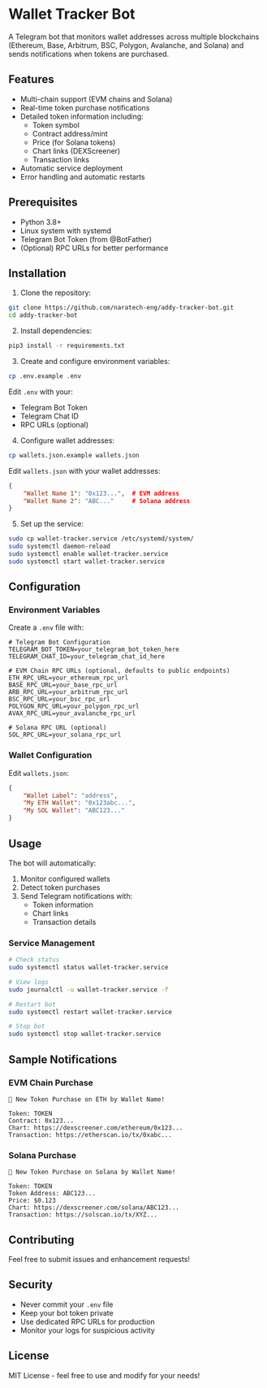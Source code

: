 # Wallet Tracker Bot

A Telegram bot that monitors wallet addresses across multiple blockchains (Ethereum, Base, Arbitrum, BSC, Polygon, Avalanche, and Solana) and sends notifications when tokens are purchased.

## Features

- Multi-chain support (EVM chains and Solana)
- Real-time token purchase notifications
- Detailed token information including:
  - Token symbol
  - Contract address/mint
  - Price (for Solana tokens)
  - Chart links (DEXScreener)
  - Transaction links
- Automatic service deployment
- Error handling and automatic restarts

## Prerequisites

- Python 3.8+
- Linux system with systemd
- Telegram Bot Token (from @BotFather)
- (Optional) RPC URLs for better performance

## Installation

1. Clone the repository:
```bash
git clone https://github.com/naratech-eng/addy-tracker-bot.git
cd addy-tracker-bot
```

2. Install dependencies:
```bash
pip3 install -r requirements.txt
```

3. Create and configure environment variables:
```bash
cp .env.example .env
```
Edit `.env` with your:
- Telegram Bot Token
- Telegram Chat ID
- RPC URLs (optional)

4. Configure wallet addresses:
```bash
cp wallets.json.example wallets.json
```
Edit `wallets.json` with your wallet addresses:
```json
{
    "Wallet Name 1": "0x123...",  # EVM address
    "Wallet Name 2": "ABC..."     # Solana address
}
```

5. Set up the service:
```bash
sudo cp wallet-tracker.service /etc/systemd/system/
sudo systemctl daemon-reload
sudo systemctl enable wallet-tracker.service
sudo systemctl start wallet-tracker.service
```

## Configuration

### Environment Variables

Create a `.env` file with:
```env
# Telegram Bot Configuration
TELEGRAM_BOT_TOKEN=your_telegram_bot_token_here
TELEGRAM_CHAT_ID=your_telegram_chat_id_here

# EVM Chain RPC URLs (optional, defaults to public endpoints)
ETH_RPC_URL=your_ethereum_rpc_url
BASE_RPC_URL=your_base_rpc_url
ARB_RPC_URL=your_arbitrum_rpc_url
BSC_RPC_URL=your_bsc_rpc_url
POLYGON_RPC_URL=your_polygon_rpc_url
AVAX_RPC_URL=your_avalanche_rpc_url

# Solana RPC URL (optional)
SOL_RPC_URL=your_solana_rpc_url
```

### Wallet Configuration

Edit `wallets.json`:
```json
{
    "Wallet Label": "address",
    "My ETH Wallet": "0x123abc...",
    "My SOL Wallet": "ABC123..."
}
```

## Usage

The bot will automatically:
1. Monitor configured wallets
2. Detect token purchases
3. Send Telegram notifications with:
   - Token information
   - Chart links
   - Transaction details

### Service Management

```bash
# Check status
sudo systemctl status wallet-tracker.service

# View logs
sudo journalctl -u wallet-tracker.service -f

# Restart bot
sudo systemctl restart wallet-tracker.service

# Stop bot
sudo systemctl stop wallet-tracker.service
```

## Sample Notifications

### EVM Chain Purchase
```
🚨 New Token Purchase on ETH by Wallet Name!

Token: TOKEN
Contract: 0x123...
Chart: https://dexscreener.com/ethereum/0x123...
Transaction: https://etherscan.io/tx/0xabc...
```

### Solana Purchase
```
🚨 New Token Purchase on Solana by Wallet Name!

Token: TOKEN
Token Address: ABC123...
Price: $0.123
Chart: https://dexscreener.com/solana/ABC123...
Transaction: https://solscan.io/tx/XYZ...
```

## Contributing

Feel free to submit issues and enhancement requests!

## Security

- Never commit your `.env` file
- Keep your bot token private
- Use dedicated RPC URLs for production
- Monitor your logs for suspicious activity

## License

MIT License - feel free to use and modify for your needs!
